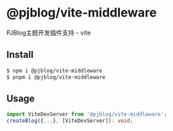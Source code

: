 # @pjblog/vite-middleware

PJBlog主题开发插件支持 - vite

## Install

```bash
$ npm i @pjblog/vite-middleware
$ pnpm i @pjblog/vite-middleware
```

## Usage

```ts
import ViteDevServer from '@pjblog/vite-middleware';
createBlog({...}, [ViteDevServer]): void;
```
